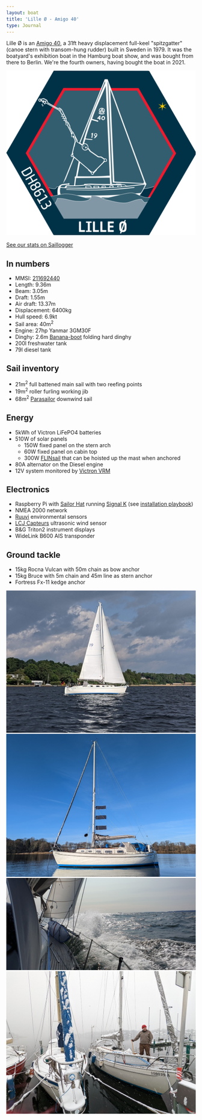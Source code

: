 ```yaml
---
layout: boat
title: 'Lille Ø - Amigo 40'
type: Journal
---
```


Lille Ø is an [Amigo 40](https://sailboatdata.com/sailboat/amigo-40), a 31ft heavy displacement full-keel "spitzgatter" (canoe stern with transom-hung rudder) built in Sweden in 1979. It was the boatyard's exhibition boat in the Hamburg boat show, and was bought from there to Berlin. We're the fourth owners, having bought the boat in 2021.

![Lille Ø crew badge](../2021/8eb3e7106ec080cb96bf6c1b514b6a5f.png) 

[See our stats on Saillogger](https://saillogger.com/stats/143/)

## In numbers

* MMSI: [211692440](https://www.marinetraffic.com/en/ais/details/ships/shipid:6684115/mmsi:211692440/imo:0/vessel:LILLE_OE)
* Length: 9.36m
* Beam: 3.05m
* Draft: 1.55m
* Air draft: 13.37m
* Displacement: 6400kg
* Hull speed: 6.9kt
* Sail area: 40m<sup>2</sup>
* Engine: 27hp Yanmar 3GM30F 
* Dinghy: 2.6m [Banana-boot](http://www.banana-boot.de/en/) folding hard dinghy
* 200l freshwater tank
* 79l diesel tank

## Sail inventory

* 21m<sup>2</sup> full battened main sail with two reefing points
* 19m<sup>2</sup> roller furling working jib
* 68m<sup>2</sup> [Parasailor](https://www.parasailor.com/) downwind sail

## Energy

* 5kWh of Victron LiFePO4 batteries
* 510W of solar panels
  - 150W fixed panel on the stern arch
  - 60W fixed panel on cabin top
  - 300W [FLINsail](https://flin-solar.com/flinsail) that can be hoisted up the mast when anchored
* 80A alternator on the Diesel engine
* 12V system monitored by [Victron VRM](https://www.victronenergy.com/panel-systems-remote-monitoring/vrm)

## Electronics

* Raspberry Pi with [Sailor Hat](https://hatlabs.fi/) running [Signal K](http://signalk.org) (see [installation playbook](https://github.com/meri-imperiumi/lille-oe))
* NMEA 2000 network
* [Ruuvi](https://ruuvi.com) environmental sensors
* [LCJ Capteurs](https://lcjcapteurs.com) ultrasonic wind sensor
* B&G Triton2 instrument displays
* WideLink B600 AIS transponder

## Ground tackle

* 15kg Rocna Vulcan with 50m chain as bow anchor
* 15kg Bruce with 5m chain and 45m line as stern anchor
* Fortress Fx-11 kedge anchor

![Under way](../2021/7143e23ead65021105190ee55bf6d37c.jpg) ![Anchored](../2021/5181076882c1e1b5ed7235d7e9e6edcd.jpg)
![In the Baltic](../2021/4a3518d2b9cfbd649adeba2eca114f12.jpg) ![Snow](../2021/8f3692736d2de6d3e33d53fb6a040533.jpg)
